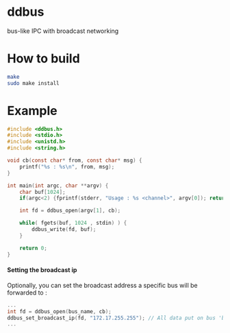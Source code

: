 # ddbus
bus-like IPC with broadcast networking

# How to build
````bash
make
sudo make install
````

# Example

````c
#include <ddbus.h>
#include <stdio.h>
#include <unistd.h>
#include <string.h>

void cb(const char* from, const char* msg) {
	printf("%s : %s\n", from, msg);
}

int main(int argc, char **argv) {
	char buf[1024];
	if(argc<2) {fprintf(stderr, "Usage : %s <channel>", argv[0]); return -1; }

	int fd = ddbus_open(argv[1], cb);

	while( fgets(buf, 1024 , stdin) ) {
		ddbus_write(fd, buf);
	}

	return 0;
}

````
#### Setting the broadcast ip
Optionally, you can set the broadcast address a specific bus will be forwarded to :
````c
...
int fd = ddbus_open(bus_name, cb);
ddbus_set_broadcast_ip(fd, "172.17.255.255"); // All data put on bus 'bus_name' will be forwarded to broadcast address "172.17.255.255"
...
````
